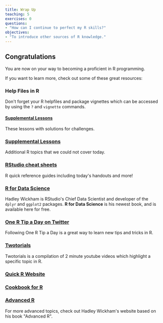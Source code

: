```yaml
---
title: Wrap Up
teaching: 5
exercises: 0
questions:
- "How can I continue to perfect my R skills?"
objectives:
- "To introduce other sources of R knowledge."
---
```


## Congratulations

You are now on your way to becoming a proficient in R programming.

If you want to learn more, check out some of these great resources:

### Help Files in R
Don't forget your R helpfiles and package vignettes which can be accessed
by using the `?` and `vignette` commands.

#### [Supplemental Lessons](https://carriebrown.github.io/r-novice-gapminder/)
These lessons with solutions for challenges.

### [Supplemental Lessons](https://carriebrown.github.io/r-novice-gapminder-2/)
Additional R topics that we could not cover today.

### [RStudio cheat sheets](https://www.rstudio.com/resources/cheatsheets/)
R quick reference guides including today's handouts and more!

### [R for Data Science](http://r4ds.had.co.nz/)
Hadley Wickham is RStudio's Chief Data Scientist and developer of the `dplyr` and `ggplot2` packages.
**R for Data Science** is his newest book, and is available here for free.

### [One R Tip a Day on Twitter](http://twitter.com/RLangTip)
Following One R Tip a Day is a great way to learn new tips and tricks in R.

### [Twotorials](http://www.twotorials.com/)
Twotorials is a compilation of 2 minute youtube videos which highlight a specific topic in R.

### [Quick R Website](http://www.statmethods.net/)

### [Cookbook for R](http://www.cookbook-r.com/)

### [Advanced R](http://adv-r.had.co.nz/)
For more advanced topics, check out Hadley Wickham's website based on his book "Advanced R".
